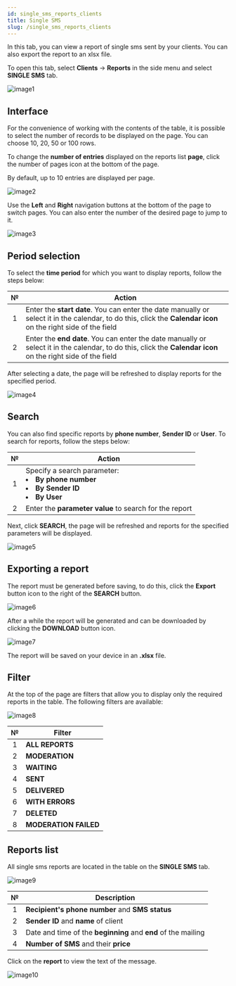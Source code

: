 ```yaml
---
id: single_sms_reports_clients
title: Single SMS
slug: /single_sms_reports_clients
---
```


In this tab, you can view a report of single sms sent by your clients. You can also export the report to an xlsx file.

To open this tab, select **Clients** → **Reports** in the side menu and select **SINGLE SMS** tab.

![image1](/img/en/clients_reports_single_sms/image1.png)

## Interface

For the convenience of working with the contents of the table, it is possible to select the number of records to be displayed on the page. You can choose 10, 20, 50 or 100 rows.

To change the **number of entries** displayed on the reports list **page**, click the number of pages icon at the bottom of the page.

By default, up to 10 entries are displayed per page.

![image2](/img/en/clients_reports_single_sms/image2.png)

Use the **Left** and **Right** navigation buttons at the bottom of the page to switch pages. You can also enter the number of the desired page to jump to it.

![image3](/img/en/clients_reports_single_sms/image3.png)

## Period selection

To select the **time period** for which you want to display reports, follow the steps below:

|  №  | Action |
| :-: | ------ |
| 1 | Enter the **start date**. You can enter the date manually or select it in the calendar, to do this, click the **Calendar icon** on the right side of the field |
| 2 | Enter the **end date**. You can enter the date manually or select it in the calendar, to do this, click the **Calendar icon** on the right side of the field |

After selecting a date, the page will be refreshed to display reports for the specified period.

![image4](/img/en/clients_reports_single_sms/image4.png)

## Search

You can also find specific reports by **phone number**, **Sender ID** or **User**. To search for reports, follow the steps below:

|  №  | Action |
| :-: | ------ |
| 1 | Specify a search parameter: <li>**By phone number**</li> <li>**By Sender ID**</li> <li>**By User**</li> |
| 2 | Enter the **parameter value** to search for the report |

Next, click **SEARCH**, the page will be refreshed and reports for the specified parameters will be displayed.

![image5](/img/en/clients_reports_single_sms/image5.png)

## Exporting a report

The report must be generated before saving, to do this, click the **Export** button icon to the right of the **SEARCH** button.

![image6](/img/en/clients_reports_single_sms/image6.png)

After a while the report will be generated and can be downloaded by clicking the **DOWNLOAD** button icon.

![image7](/img/en/clients_reports_single_sms/image7.png)

The report will be saved on your device in an **.xlsx** file.

## Filter

At the top of the page are filters that allow you to display only the required reports in the table. The following filters are available:

![image8](/img/en/clients_reports_single_sms/image8.png)

|  №  | Filter |
| :-: | ------ |
| 1 | **ALL REPORTS** |
| 2 | **MODERATION** |
| 3 | **WAITING** |
| 4 | **SENT** |
| 5 | **DELIVERED** |
| 6 | **WITH ERRORS** |
| 7 | **DELETED** |
| 8 | **MODERATION FAILED** |

## Reports list

All single sms reports are located in the table on the **SINGLE SMS** tab.

![image9](/img/en/clients_reports_single_sms/image9.png)

|  №  | Description |
| :-: | ----------- |
| 1 | **Recipient's phone number** and **SMS status** |
| 2 | **Sender ID** and **name** of client |
| 3 | Date and time of the **beginning** and **end** of the mailing |
| 4 | **Number of SMS** and their **price** |

Click on the **report** to view the text of the message.

![image10](/img/en/clients_reports_single_sms/image10.png)
